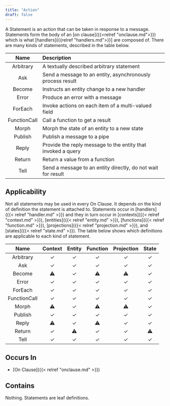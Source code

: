 ```yaml
---
title: "Action"
draft: false
---
```


A Statement is an action that can be taken in response to a message. Statements 
form the body of an [on clause]({{<relref "onclause.md">}}) which is what 
[handlers]({{relref "handlers.md">}}] are composed of. There are many 
kinds of statements, described in the table below.

|     Name     | Description                                                    |
|:------------:|:---------------------------------------------------------------|
|  Arbitrary   | A textually described arbitrary statement                      |
|     Ask      | Send a message to an entity, asynchronously process result     |
|    Become    | Instructs an entity change to a new handler                    |
|    Error     | Produce an error with a message                                |
|   ForEach    | Invoke actions on each item of a multi-valued field            |
| FunctionCall | Call a function to get a result                                |
|    Morph     | Morph the state of an entity to a new state                    |
|   Publish    | Publish a message to a pipe                                    |
|    Reply     | Provide the reply message to the entity that invoked a query   |
|    Return    | Return a value from a function                                 |
|     Tell     | Send a message to an entity directly, do not wait for result   |

## Applicability
Not all statements may be used in every On Clause. It depends on the kind of 
definition the statement is attached to. Statements  occur in
[handlers]({{< relref "handler.md" >}}) and they in turn occur in
[contexts]({{< relref "context.md" >}}),
[entities]({{< relref "entity.md" >}}),
[functions]({{< relref "function.md" >}}),
[projections]({{< relref "projection.md" >}}), and
[states]({{< relref "state.md" >}}). The table below shows which definitions 
are applicable to each kind of statement.


|     Name     | Context | Entity | Function | Projection | State |
|:------------:|:-------:|:------:|:--------:|:----------:|:-----:|
|  Arbitrary   |    ✓    |   ✓    |    ✓     |     ✓      |   ✓   |
|     Ask      |    ✓    |   ✓    |    ✓     |     ✓      |   ✓   |
|    Become    |    ⚠    |   ✓    |    ⚠     |     ⚠      |   ✓   |
|    Error     |    ✓    |   ✓    |    ✓     |     ✓      |   ✓   |
|  ForEach     |    ✓    |   ✓    |    ✓     |     ✓      |   ✓   |
| FunctionCall |    ✓    |   ✓    |    ✓     |     ✓      |   ✓   |
|    Morph     |    ⚠    |   ✓    |    ⚠     |     ⚠      |   ✓   |
|   Publish    |    ✓    |   ✓    |    ✓     |     ✓      |   ✓   |
|    Reply     |    ⚠    |   ✓    |    ⚠     |     ✓      |   ✓   |
|    Return    |    ✓    |   ⚠    |    ✓     |     ✓      |   ⚠   |
|     Tell     |    ✓    |   ✓    |    ✓     |     ✓      |   ✓   |


## Occurs In
* [On Clause]({{< relref "onclause.md" >}})


## Contains
Nothing. Statements are leaf definitions.
 
